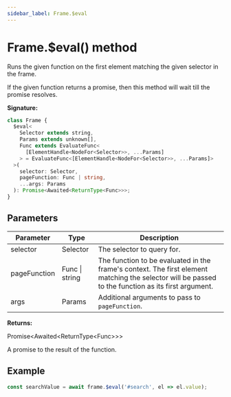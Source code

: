 ```yaml
---
sidebar_label: Frame.$eval
---
```


# Frame.$eval() method

Runs the given function on the first element matching the given selector in the
frame.

If the given function returns a promise, then this method will wait till the
promise resolves.

**Signature:**

```typescript
class Frame {
  $eval<
    Selector extends string,
    Params extends unknown[],
    Func extends EvaluateFunc<
      [ElementHandle<NodeFor<Selector>>, ...Params]
    > = EvaluateFunc<[ElementHandle<NodeFor<Selector>>, ...Params]>
  >(
    selector: Selector,
    pageFunction: Func | string,
    ...args: Params
  ): Promise<Awaited<ReturnType<Func>>>;
}
```

## Parameters

| Parameter    | Type           | Description                                                                                                                                        |
| ------------ | -------------- | -------------------------------------------------------------------------------------------------------------------------------------------------- |
| selector     | Selector       | The selector to query for.                                                                                                                         |
| pageFunction | Func \| string | The function to be evaluated in the frame's context. The first element matching the selector will be passed to the function as its first argument. |
| args         | Params         | Additional arguments to pass to <code>pageFunction</code>.                                                                                         |

**Returns:**

Promise&lt;Awaited&lt;ReturnType&lt;Func&gt;&gt;&gt;

A promise to the result of the function.

## Example

```ts
const searchValue = await frame.$eval('#search', el => el.value);
```
